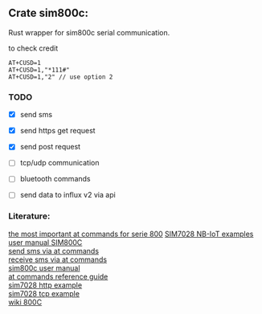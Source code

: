 
## Crate sim800c:

Rust wrapper for sim800c serial communication.

to check credit
```
AT+CUSD=1
AT+CUSD=1,"*111#"
AT+CUSD=1,"2" // use option 2
```
    
### TODO
- [X] send sms
- [X] send https get request
- [X] send post request
- [ ] tcp/udp communication
- [ ] bluetooth commands
- [ ] send data  to influx v2 via api
    
    
### Literature: </br>
[the most important at commands for serie 800](https://microchip.ua/simcom/2G/SIM800%20Series_AT%20Command%20Manual_V1.12.pdf)
[SIM7028 NB-IoT examples](https://files.waveshare.com/wiki/SIM7028-NB-IoT-HAT/SIM7028%20NB-IoT%20HAT-Doc/SIM7028_Series_TCPIP_Application_Note_V1.04.pdf)<br>
[user manual SIM800C](https://manuals.plus/usb-to-gsm-module/usb-to-gsm-module-lc-gsm-sim800c-2-manual#google_vignette)</br>
[send sms via at commands](https://www.smssolutions.net/tutorials/gsm/sendsmsat/)</br>
[receive sms via at commands](https://www.smssolutions.net/tutorials/gsm/receivesmsat/)</br>
[sim800c user manual](https://www.dropbox.com/scl/fi/gom3u1nsp8utbewoqyge5/User-Manual.pdf)</br>
[at commands reference guide](https://www.sparkfun.com/datasheets/Cellular%20Modules/AT_Commands_Reference_Guide_r0.pdf)</br>
[sim7028 http example](https://files.waveshare.com/wiki/SIM7028-NB-IoT-HAT/SIM7028%20NB-IoT%20HAT-Doc/SIM7028_Series_HTTP(S)_Application_Note_V1.04.pdf)</br>
[sim7028 tcp example](https://files.waveshare.com/wiki/SIM7028-NB-IoT-HAT/SIM7028%20NB-IoT%20HAT-Doc/SIM7028_Series_TCPIP_Application_Note_V1.04.pdf)</br>
[wiki 800C](https://www.waveshare.com/wiki/SIM800C_GSM/GPRS_HAT)